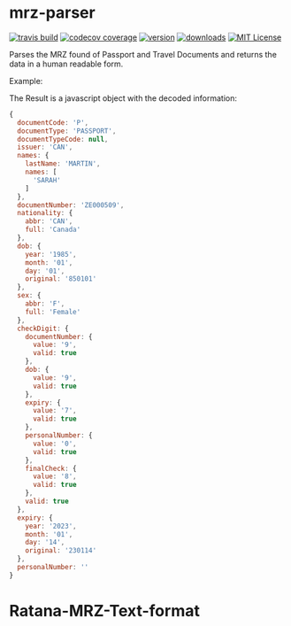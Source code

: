 # mrz-parser

[![travis build](https://img.shields.io/travis/newtondev/mrz-parser.svg?style=flat-square)](https://travis-ci.org/newtondev/mrz-parser)
[![codecov coverage](https://img.shields.io/codecov/c/github/newtondev/mrz-parser.svg?style=flat-square)](https://codecov.io/github/newtondev/mrz-parser)
[![version](https://img.shields.io/npm/v/newtondev-mrz-parser.svg?style=flat-square)](http://npm.im/newtondev-mrz-parser)
[![downloads](https://img.shields.io/npm/dm/newtondev-mrz-parser.svg?style=flat-square)](http://npm-stat.com/charts.html?package=newtondev-mrz-parser)
[![MIT License](https://img.shields.io/npm/l/newtondev-mrz-parser.svg?style=flat-square)](https://opensource.org/licenses/MIT)

Parses the MRZ found of Passport and Travel Documents and returns the data in a human readable form.

Example:



The Result is a javascript object with the decoded information:

```javascript
{
  documentCode: 'P',
  documentType: 'PASSPORT',
  documentTypeCode: null,
  issuer: 'CAN',
  names: {
    lastName: 'MARTIN',
    names: [
      'SARAH'
    ]
  },
  documentNumber: 'ZE000509',
  nationality: {
    abbr: 'CAN',
    full: 'Canada'
  },
  dob: {
    year: '1985',
    month: '01',
    day: '01',
    original: '850101'
  },
  sex: {
    abbr: 'F',
    full: 'Female'
  },
  checkDigit: {
    documentNumber: {
      value: '9',
      valid: true
    },
    dob: {
      value: '9',
      valid: true
    },
    expiry: {
      value: '7',
      valid: true
    },
    personalNumber: {
      value: '0',
      valid: true
    },
    finalCheck: {
      value: '8',
      valid: true
    },
    valid: true
  },
  expiry: {
    year: '2023',
    month: '01',
    day: '14',
    original: '230114'
  },
  personalNumber: ''
}
```
# Ratana-MRZ-Text-format
